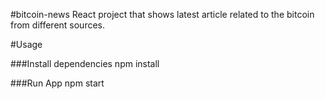 #bitcoin-news
React project that shows latest article related to the bitcoin from different sources.

#Usage


###Install dependencies
npm install


###Run App
npm start
